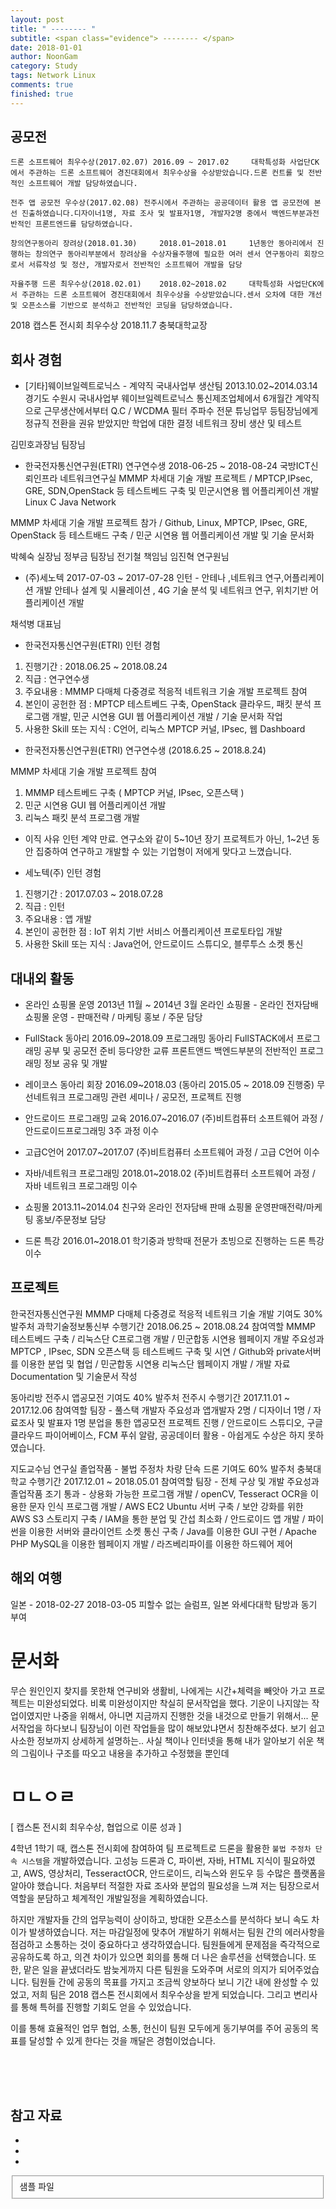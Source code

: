 ```yaml
---
layout: post
title: " -------- "
subtitle: <span class="evidence"> -------- </span>
date: 2018-01-01
author: NoonGam
category: Study
tags: Network Linux
comments: true
finished: true
---
```




## 공모전

 	드론 소프트웨어 최우수상(2017.02.07) 2016.09 ~ 2017.02 	대학특성화 사업단CK에서 주관하는 드론 소프트웨어 경진대회에서 최우수상을 수상받았습니다.드론 컨트롤 및 전반적인 소프트웨어 개발 담당하였습니다.

 	전주 앱 공모전 우수상(2017.02.08) 전주시에서 주관하는 공공데이터 활용 앱 공모전에 본선 진출하였습니다.디자이너1명, 자료 조사 및 발표자1명, 개발자2명 중에서 백엔드부분과전반적인 프론트엔드를 담당하였습니다.

 	창의연구동아리 장려상(2018.01.30) 	2018.01~2018.01 	1년동안 동아리에서 진행하는 창의연구 동아리부분에서 장려상을 수상자율주행에 필요한 여러 센서 연구동아리 회장으로서 서류작성 및 정산, 개발자로서 전반적인 소프트웨어 개발을 담당

 	자율주행 드론 최우수상(2018.02.01)	2018.02~2018.02 	대학특성화 사업단CK에서 주관하는 드론 소프트웨어 경진대회에서 최우수상을 수상받았습니다.센서 오차에 대한 개선 및 오픈소스를 기반으로 분석하고 전반적인 코딩을 담당하였습니다.

  2018 캡스톤 전시회 최우수상 2018.11.7 충북대학교장



## 회사 경험


- [기타]웨이브일렉트로닉스 - 계약직 국내사업부 생산팀	2013.10.02~2014.03.14
경기도 수원시 	국내사업부 	웨이브일렉트로닉스 통신제조업체에서 6개월간 계약직으로 근무생산에서부터 Q.C
 / WCDMA 필터 주파수 전문 튜닝업무 등팀장님에게 정규직 전환을 권유 받았지만 학업에 대한 결정
네트워크 장비 생산 및 테스트

김민호과장님
팀장님


- 한국전자통신연구원(ETRI) 연구연수생 2018-06-25 ~ 2018-08-24
국방ICT신뢰인프라 네트워크연구실
MMMP 차세대 기술 개발 프로젝트 / MPTCP,IPsec, GRE, SDN,OpenStack 등 테스트베드 구축 및 민군시연용 웹 어플리케이션 개발
Linux C Java Network

MMMP 차세대 기술 개발 프로젝트 참가 / Github, Linux, MPTCP, IPsec, GRE, OpenStack 등 테스트배드 구축 / 민군 시연용 웹 어플리케이션 개발 및 기술 문서화



박혜숙 실장님
정부금 팀장님
전기철 책임님
임진혁 연구원님



- (주)세노텍 2017-07-03 ~ 2017-07-28               	인턴 - 안테나 ,네트워크 연구,어플리케이션 개발
	안테나 설계 및 시뮬레이션 , 4G 기술 분석 및 네트워크 연구, 위치기반 어플리케이션 개발

채석병 대표님





- 한국전자통신연구원(ETRI) 인턴 경험
1) 진행기간 : 2018.06.25 ~ 2018.08.24
2)  직급    : 연구연수생
3) 주요내용 : MMMP 다매체 다중경로 적응적 네트워크 기술 개발 프로젝트 참여
4) 본인이 공헌한 점 : MPTCP 테스트베드 구축, OpenStack 클라우드, 패킷 분석 프로그램 개발, 민군 시연용 GUI 웹 어플리케이션 개발 / 기술 문서화 작업
5) 사용한 Skill 또는 지식 : C언어, 리눅스 MPTCP 커널, IPsec, 웹 Dashboard


- 한국전자통신연구원(ETRI) 연구연수생 (2018.6.25 ~ 2018.8.24)

 MMMP 차세대 기술 개발 프로젝트 참여
1. MMMP 테스트베드 구축 ( MPTCP 커널, IPsec, 오픈스택 )
2. 민군 시연용 GUI 웹 어플리케이션 개발
3. 리눅스 패킷 분석 프로그램 개발

- 이직 사유
인턴 계약 만료.
연구소와 같이 5~10년 장기 프로젝트가 아닌, 1~2년 동안 집중하여 연구하고 개발할 수 있는 기업형이 저에게 맞다고 느꼈습니다.




- 세노텍(주) 인턴 경험
1) 진행기간 : 2017.07.03 ~ 2018.07.28
2)  직급    : 인턴
3) 주요내용 : 앱 개발
4) 본인이 공헌한 점 : IoT 위치 기반 서비스 어플리케이션 프로토타입 개발
5) 사용한 Skill 또는 지식 : Java언어, 안드로이드 스튜디오, 블루투스 소켓 통신



## 대내외 활동

- 온라인 쇼핑몰 운영
2013년 11월 ~ 2014년 3월 온라인 쇼핑몰 - 온라인 전자담배 쇼핑몰 운영 - 판매전략 / 마케팅 홍보 / 주문 담당

- FullStack 동아리 2016.09~2018.09
프로그래밍 동아리 FullSTACK에서 프로그래밍 공부 및 공모전 준비 등다양한 교류
프론트앤드 백엔드부분의 전반적인 프로그래밍 정보 공유 및 개발

- 레이코스 동아리 회장 2016.09~2018.03 (동아리 2015.05 ~ 2018.09 진행중)
무선네트워크 프로그래밍 관련 세미나 / 공모전, 프로젝트 진행

- 안드로이드 프로그래밍 교육 2016.07~2016.07
(주)비트컴퓨터 소프트웨어 과정 / 안드로이드프로그래밍 3주 과정 이수

- 고급C언어  2017.07~2017.07
(주)비트컴퓨터 소프트웨어 과정 / 고급 C언어 이수

- 자바/네트워크 프로그래밍 	2018.01~2018.02
(주)비트컴퓨터 소프트웨어 과정 / 자바 네트워크 프로그래밍 이수


- 쇼핑몰 2013.11~2014.04
친구와 온라인 전자담배 판매 쇼핑몰 운영판매전략/마케팅 홍보/주문정보 담당

- 드론 특강  2016.01~2018.01
학기중과 방학때 전문가 초빙으로 진행하는 드론 특강 이수




## 프로젝트

한국전자통신연구원
MMMP 다매체 다중경로 적응적 네트워크 기술 개발
기여도	30%
발주처	과학기술정보통신부	수행기간	2018.06.25 ~ 2018.08.24	참여역할	MMMP 테스트베드 구축 / 리눅스단 C프로그램 개발 / 민군합동 시연용 웹페이지 개발
주요성과 MPTCP , IPsec, SDN 오픈스택 등 테스트베드 구축 및 시연 / Github와 private서버를 이용한 분업 및 협업 / 민군합동 시연용 리눅스단 웹페이지 개발 / 개발 자료 Documentation 및 기술문서 작성

동아리방
전주시 앱공모전
기여도	40%
발주처	전주시	수행기간	2017.11.01 ~ 2017.12.06	참여역할	팀장 - 풀스택 개발자
주요성과 앱개발자 2명 / 디자이너 1명 / 자료조사 및 발표자 1명 분업을 통한 앱공모전 프로젝트 진행 / 안드로이드 스튜디오, 구글 클라우드 파이어베이스, FCM 푸쉬 알람, 공공데이터 활용 - 아쉽게도 수상은 하지 못하였습니다.


지도교수님 연구실
졸업작품 - 불법 주정차 차량 단속 드론
기여도	60%
발주처	충북대학교	수행기간	2017.12.01 ~ 2018.05.01	참여역할	팀장 - 전체 구상 및 개발
주요성과 졸업작품 조기 통과 - 상용화 가능한 프로그램 개발 / openCV, Tesseract OCR을 이용한 문자 인식 프로그램 개발 / AWS EC2 Ubuntu 서버 구축 / 보안 강화를 위한 AWS S3 스토리지 구축 / IAM을 통한 분업 및 간섭 최소화 / 안드로이드 앱 개발 / 파이썬을 이용한 서버와 클라이언트 소켓 통신 구축 / Java를 이용한 GUI 구현 / Apache PHP MySQL을 이용한 웹페이지 개발 / 라즈베리파이를 이용한 하드웨어 제어




## 해외 여행

일본 - 2018-02-27      2018-03-05
	피할수 없는 슬럼프, 일본 와세다대학 탐방과 동기 부여



# 문서화

무슨 원인인지 찾지를 못한채 연구비와 생활비, 나에게는 시간+체력을 빼앗아 가고 프로젝트는 미완성되었다.
비록 미완성이지만 착실히 문서작업을 했다. 기운이 나지않는 작업이였지만 나중을 위해서, 아니면 지금까지 진행한 것을 내것으로 만들기 위해서...
문서작업을 하다보니 팀장님이 이런 작업들을 많이 해보았냐면서 칭찬해주셨다. 보기 쉽고 사소한 정보까지 상세하게 설명하는..
사실 책이나 인터넷을 통해 내가 알아보기 쉬운 책의 그림이나 구조를 따오고 내용을 추가하고 수정했을 뿐인데








# ㅁㄴㅇㄹ

[ 캡스톤 전시회 최우수상, 협업으로 이룬 성과 ]

4학년 1학기 때, 캡스톤 전시회에 참여하여 팀 프로젝트로 드론을 활용한 `불법 주정차 단속 시스템`을 개발하였습니다. 고성능 드론과 C, 파이썬, 자바, HTML 지식이 필요하였고, AWS, 영상처리, TesseractOCR, 안드로이드, 리눅스와 윈도우 등 수많은 플랫폼을 알아야 했습니다. 처음부터 적절한 자료 조사와 분업의 필요성을 느껴 저는 팀장으로서 역할을 분담하고 체계적인 개발일정을 계획하였습니다.

하지만 개발자들 간의 업무능력이 상이하고, 방대한 오픈소스를 분석하다 보니 속도 차이가 발생하였습니다. 저는 마감일정에 맞추어 개발하기 위해서는 팀원 간의 에러사항을 점검하고 소통하는 것이 중요하다고 생각하였습니다. 팀원들에게 문제점을 즉각적으로 공유하도록 하고, 의견 차이가 있으면 회의를 통해 더 나은 솔루션을 선택했습니다.
또한, 맡은 일을 끝냈더라도 밤늦게까지 다른 팀원을 도와주며 서로의 의지가 되어주었습니다. 팀원들 간에 공동의 목표를 가지고 조금씩 양보하다 보니 기간 내에 완성할 수 있었고, 저희 팀은 2018 캡스톤 전시회에서 최우수상을 받게 되었습니다. 그리고 변리사를 통해 특허를 진행할 기회도 얻을 수 있었습니다.

이를 통해 효율적인 업무 협업, 소통, 헌신이 팀원 모두에게 동기부여를 주어 공동의 목표를 달성할 수 있게 한다는 것을 깨달은 경험이었습니다.







<br><br><br>


## 참고 자료
*
*
*
<fieldset id="gpg-fieldset">
 샘플 파일
</fieldset>
